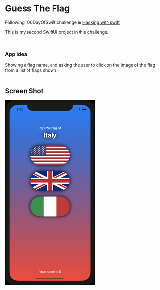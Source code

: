 # Guess The Flag

Following 100DayOfSwift challenge in [Hacking with swift](hackingwithswift.com/)

This is my second SwiftUI project in this challenge.

<br>

### App idea
Showing a flag name, and asking the user to click on the image of the flag from a list of flags shown
<br><br>


## Screen Shot


<img src="https://github.com/mahmoud-abdallah863/Guess-The-Flag/blob/main/screenshot.png" height="600">
